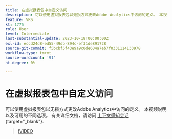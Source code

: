 ```yaml
---
title: 在虚拟报表包中自定义访问
description: 可以使用虚拟报表包以无损方式更改Adobe Analytics中访问的定义。 本视频说明以及可用的不同选项。
feature: VRS
kt: 1775
role: User
level: Intermediate
last-substantial-update: 2023-10-18T00:00:00Z
exl-id: eccd24d8-ed55-49db-894c-ef31de891728
source-git-commit: f5bcbf5f43e9a9c0de604a7eb7f0331114133978
workflow-type: tm+mt
source-wordcount: '91'
ht-degree: 0%

---
```


# 在虚拟报表包中自定义访问

可以使用虚拟报表包以无损方式更改Adobe Analytics中访问的定义。 本视频说明以及可用的不同选项。 有关详细文档，请访问 [上下文感知会话](https://experienceleague.adobe.com/docs/analytics/components/virtual-report-suites/vrs-mobile-visit-processing.html){target="_blank"}.

>[!VIDEO](https://video.tv.adobe.com/v/23545/?quality=12&learn=on)

